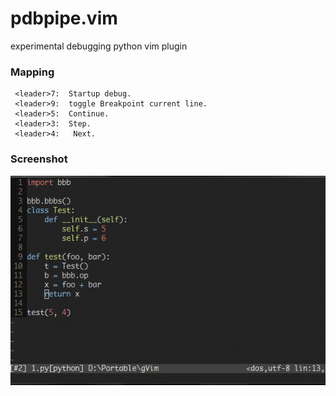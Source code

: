 # pdbpipe.vim
experimental debugging python vim plugin

### Mapping

```
 <leader>7:  Startup debug.
 <leader>9:  toggle Breakpoint current line.
 <leader>5:  Continue.
 <leader>3:  Step.
 <leader>4:   Next.
```


### Screenshot
![](https://raw.githubusercontent.com/bstaint/pdbpipe.vim/master/doc/GIF.gif)
